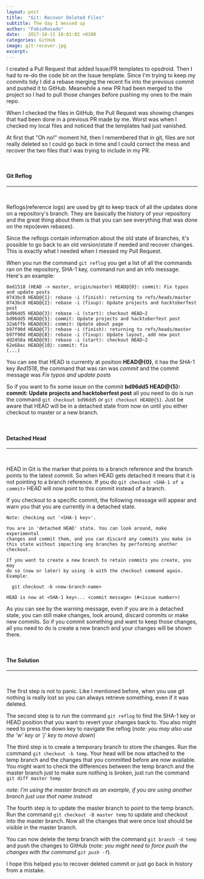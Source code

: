 ```yaml
---
layout: post
title:  "Git: Recover Deleted Files"
subtitle: The day I messed up
author: "FabioRosado"
date:   2017-10-11 10:01:02 +0100
categories: GitHub
image: git-recover.jpg
excerpt: 
---
```


I created a Pull Request that added Issue/PR templates to opsdroid. Then I had to re-do the code bit on the Issue template. Since I'm trying to keep my commits tidy I did a rebase merging the recent fix into the previous commit and pushed it to GitHub.
Meanwhile a new PR had been merged to the project so I had to pull those changes before pushing my ones to the main repo. 

When I checked the files in GitHub, the Pull Request was showing changes that had been done in a previous PR made by me. Worst was when I checked my local files and noticed that the templates had just vanished.

At first that "Oh no!" moment hit, then I remembered that in git, files are not really deleted so I could go back in time and I  could correct the mess and recover the two files that I was trying to include in my PR.

&nbsp;
#### Git Reflog
-----
&nbsp;

Reflogs(reference logs) are used by git to keep track of all the updates done on a repository's branch. They are basically the history of your repository and the great thing about them is that you can see everything that was done on the repo(even rebases).

Since the reflogs contain information about the old state of branches, it's possible to go back to an old version/state if needed and recover changes. This is exactly what I needed when I messed my Pull Request.

When you run the command `git reflog` you get a list of all the commands ran on the repository, SHA-1 key, command run and an info message. Here's an example:

```
8ed1518 (HEAD -> master, origin/master) HEAD@{0}: commit: Fix typos and update posts
0743bc8 HEAD@{1}: rebase -i (finish): returning to refs/heads/master
0743bc8 HEAD@{2}: rebase -i (fixup): Update projects and hacktoberfest post
bd96dd5 HEAD@{3}: rebase -i (start): checkout HEAD~2
bd96dd5 HEAD@{5}: commit: Update projects and hacktoberfest post
32a6ffb HEAD@{6}: commit: Update about page
b97f90d HEAD@{7}: rebase -i (finish): returning to refs/heads/master
b97f90d HEAD@{8}: rebase -i (fixup): Update layout, add new post
dd2458a HEAD@{9}: rebase -i (start): checkout HEAD~2
62e68ac HEAD@{10}: commit: fix
(...)

```

You can see that HEAD is currently at position **HEAD@{0}**, it has the SHA-1 key *8ed1518*, the command that was ran was *commit* and the commit message was *Fix typos and update posts*

So if you want to fix some issue on the commit **bd96dd5 HEAD@{5}: commit: Update projects and hacktoberfest post** all you need to do is run the command `git checkout bd96dd5` or `git checkout HEAD@{5}`. Just be aware that HEAD will be in a detached state from now on until you either checkout to master or a new branch.


&nbsp;
#### Detached Head
-----
&nbsp;

HEAD in Git is the marker that points to a branch reference and the branch points to the latest commit. So when HEAD gets detached it means that it is not pointing to a branch reference. If you do `git checkout <SHA-1 of a commit>` HEAD will now point to this commit instead of a branch.

If you checkout to a specific commit, the following message will appear and warn you that you are currently in a detached state.

```
Note: checking out '<SHA-1 key>'.

You are in 'detached HEAD' state. You can look around, make experimental
changes and commit them, and you can discard any commits you make in this state without impacting any branches by performing another checkout.

If you want to create a new branch to retain commits you create, you may
do so (now or later) by using -b with the checkout command again. Example:

  git checkout -b <new-branch-name>

HEAD is now at <SHA-1 key>... <commit message> (#<issue number>)

```

As you can see by the warning message, even if you are in a detached state, you can still make changes, look around, discard commits or make new commits. So if you commit something and want to keep those changes, all you need to do is create a new branch and your changes will be shown there.

&nbsp;
#### The Solution
-----
&nbsp;

The first step is not to panic. Like I mentioned before, when you use git nothing is really lost so you can always retrieve something, even if it was deleted.

The second step is to run the command `git reflog` to find the SHA-1 key or HEAD position that you want to revert your changes back to. You also might need to press the down key to navigate the reflog (_note: you may also use the 'w' key or 'j' key to move down_)

The third step is to create a temporary branch to store the changes. Run the command `git checkout -b temp`. Your head will be now attached to the temp branch and the changes that you committed before are now available.  You might want to check the differences between the temp branch and the master branch just to make sure nothing is broken, just run the command `git diff master temp`

_note: I'm using the master branch as an example, if you are using another branch just use that name instead_

The fourth step is to update the master branch to point to the temp branch. Run the command `git checkout -B master temp` to update and checkout into the master branch. Now all the changes that were once lost should be visible in the master branch. 

You can now delete the temp branch with the command `git branch -d temp` and push the changes to GitHub (_note: you might need to force push the changes with the command `git push -f`_).

I hope this helped you to recover deleted commit or just go back in history from a mistake.
